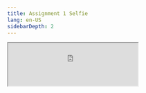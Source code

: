 ```yaml
---
title: Assignment 1 Selfie
lang: en-US
sidebarDepth: 2
---
```


<iframe src="https://note.itdtp.com/page.html" height="100vh">
</iframe>




